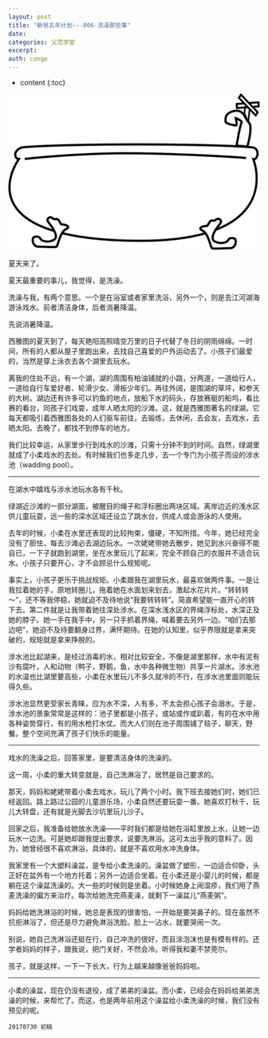 ```yaml
---
layout: post
title: "新爸五年计划---006-洗澡那些事"
date:
categories: 父范学堂
excerpt:
auth: conge
---
```

* content
{:toc}


![](/assets/images/父范学堂/118382-571b6cdcbbed66d4.png)

夏天来了。

夏天最重要的事儿，我觉得，是洗澡。

洗澡与我，有两个意思。一个是在浴室或者家里洗浴，另外一个，则是去江河湖海游泳戏水。前者清洁身体，后者消暑降温。

先说消暑降温。

西雅图的夏天到了，每天艳阳高照晴空万里的日子代替了冬日的阴雨绵绵。一时间，所有的人都从屋子里跑出来，去找自己喜爱的户外运动去了。小孩子们最爱的，当然是穿上泳衣去各个湖里去玩水。

离我的住处不远，有一个湖，湖的周围有柏油铺就的小路，分两道，一道给行人，一道给自行车爱好者、轮滑少女、滑板少年们。再往外阔，是围湖的草坪，和参天的大树。湖边还有许多可以钓鱼的地点，放船下水的码头，存放赛艇的船坞，看比赛的看台，同孩子们戏耍，成年人晒太阳的沙滩。这，就是西雅图著名的绿湖。它每天都吸引着西雅图各处的人们驱车前往，去锻炼，去休闲，去会友，去戏水，去晒太阳。去晚了，都找不到停车的地方。

我们比较幸运，从家里步行到戏水的沙滩，只需十分钟不到的时间。自然，绿湖里就成了小柔戏水的去处。有时候我们也多走几步，去一个专门为小孩子而设的涉水池（wadding pool）。

----

在湖水中嬉戏与涉水池玩水各有千秋。

绿湖近沙滩的一部分湖面，被醒目的绳子和浮标圈出两块区域。离岸边近的浅水区供儿童玩耍，远一些的深水区域还设立了跳水台，供成人或会游泳的人使用。  

去年的时候，小柔在水里还表现的比较拘束，僵硬，不知所措。今年，她已经完全没有了胆怯，每去沙滩必去湖边玩水。一次姥姥带她去散步，她见到水兴奋得不能自已，一下子就跑到湖里，坐在水里玩儿了起来，完全不顾自己的衣服并不适合玩水。小孩子只要开心，才不会顾忌什么规矩呢。

事实上，小孩子更乐于挑战规矩。小柔跟我在湖里玩水，最喜欢做两件事。一是让我拉着她的手，原地转圈儿，拖着她在水面划来划去，激起水花片片。“转转转～”，还不等我停稳，她就迫不及待地说“我要转转转”。简直希望能一直开心的转下去。第二件就是让我带着她往深处涉水。在深水浅水区的界绳浮标处，水深正及她的脖子。她一手在我手中，另一只手抓着界绳，喊着要去另外一边。“咱们去那边吧”，她迫不及待要翻身过界，满怀期待。在她的认知里，似乎界限就是拿来突破的，规矩就是拿来挣脱的。

涉水池比起湖来，是经过消毒的水，相对比较安全，不像是湖里那样，水中有泥有沙有腐叶，人和动物（鸭子，野鹅，鱼，水中各种微生物）共享一片湖水。涉水池的水温也比湖里要高些，小柔在水里玩儿不多久就冷的不行，在涉水池里面则能玩得久些。

涉水池显然更受家长青睐，应为水不深，人有多，不太会担心孩子会溺水。于是，涉水池的景象常常是这样的：池子里都是小孩子，或站或作或趴着，有的在水中用各种姿势穿行，有的用水枪打水仗。而大人们则在池子周围铺了毯子，聊天，野餐。整个空间充满了孩子们快乐的能量。

----

戏水的洗澡之后，回答家里，是要清洁身体的洗澡的。

这一周，小柔的重大转变就是，自己洗淋浴了，居然是自己要求的。

那天，妈妈和姥姥带着小柔去戏水，玩儿了两个小时。我下班去接她们时，她们已经返回。路上路过公园的儿童游乐场，小柔自然还要玩耍一番。她喜欢打秋千，玩儿大转盘，还有就是光脚去沙坑里玩儿沙子。

回家之后，我准备给她放水洗澡——平时我们都是给她在浴缸里放上水，让她一边玩水一边洗。可是她却跟我提出要求，说要洗淋浴。这可太出乎我的意料了。因为，她曾经很不喜欢淋浴，具体的，就是不喜欢用水冲洗身体。

我家里有一个大塑料澡盆，是专给小柔洗澡的。澡盆做了塑形，一边适合仰卧，头正好在盆外有一个地方托着；另外一边适合坐着。在小柔还是小婴儿的时候，都是躺在这个澡盆洗澡的。大一些的时候则是坐着。小时候她身上闹湿疹，我们用了燕麦洗澡的偏方来治疗。每次给她洗完燕麦澡，就剩下一澡盆儿“燕麦粥”。

妈妈给她洗淋浴的时候，她总是表现的很害怕，一开始是要哭鼻子的。现在虽然不抗拒淋浴了，但还是尽力避免淋浴洗脸。脸上一沾水，就要哭闹一次。

别说，她自己洗淋浴还挺在行，自己冲洗的很好，而且涂泡沫也是有模有样的。还学者妈妈的样子，跟我说，把门关好，不然会冷。听得我和妻不禁莞尔。

孩子，就是这样，一下一下长大，行为上越来越像爸爸妈妈啦。

----

小柔的澡盆，现在仍没有退役，成了弟弟的澡盆。而小柔，已经会在妈妈给弟弟洗澡的时候，来帮忙了。而这，也是两年前用这个澡盆给小柔洗澡的时候，我们没有预见的呢。


```
20170730 初稿
```
